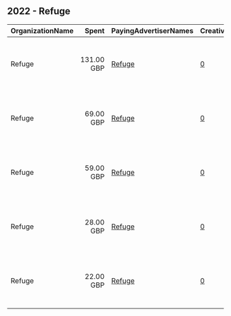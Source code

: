 ## 2022 - Refuge 
|OrganizationName|Spent|PayingAdvertiserNames|CreativeUrls|Impressions|Genders|AgeBrackets|CountryCodes|BillingAddresses|CandidateBallotInformation|
|:---|---:|:---|:---|---:|:---|:---|:---|:---|:---|
|Refuge|131.00 GBP|[Refuge](2022/Refuge.md)|[0](https://www.snap.com/political-ads/asset/b36792729fd89c59a90d2604a5e4dde35d5230a122ba44657dba6dd1e77db0ff?mediaType=mp4)|68,659|FEMALE|18+|united kingdom|"4th Floor, International House, 1 St Katharine’s Way,London,E1W 1UN,GB"||
|Refuge|69.00 GBP|[Refuge](2022/Refuge.md)|[0](https://www.snap.com/political-ads/asset/ae693226f1bda645efa6594fa0199d3c8e3ef84d284130be4934e518dec64a75?mediaType=mp4)|33,669|FEMALE|18+|united kingdom|"4th Floor, International House, 1 St Katharine’s Way,London,E1W 1UN,GB"||
|Refuge|59.00 GBP|[Refuge](2022/Refuge.md)|[0](https://www.snap.com/political-ads/asset/ae693226f1bda645efa6594fa0199d3c8e3ef84d284130be4934e518dec64a75?mediaType=mp4)|100,387|FEMALE||united kingdom|"4th Floor, International House, 1 St Katharine’s Way,London,E1W 1UN,GB"||
|Refuge|28.00 GBP|[Refuge](2022/Refuge.md)|[0](https://www.snap.com/political-ads/asset/b36792729fd89c59a90d2604a5e4dde35d5230a122ba44657dba6dd1e77db0ff?mediaType=mp4)|52,584|FEMALE||united kingdom|"4th Floor, International House, 1 St Katharine’s Way,London,E1W 1UN,GB"||
|Refuge|22.00 GBP|[Refuge](2022/Refuge.md)|[0](https://www.snap.com/political-ads/asset/3394749573cb3aeccdf389a395aa1b78f1d02b71a3d39f2e3c7647a33c5c0260?mediaType=mp4)|40,816|FEMALE||united kingdom|"4th Floor, International House, 1 St Katharine’s Way,London,E1W 1UN,GB"||
